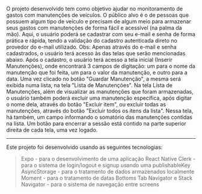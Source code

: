 O projeto desenvolvido tem como objetivo ajudar no monitoramento de gastos com manutenções de veículos.
O público alvo é o de pessoas que possuem algum tipo de veículo e precisam de algum meio para armazenar seus gastos com manutenções de forma fácil e acessível (na palma da mão).
Aqui, o usuário poderá se cadastrar com seu e-mail e senha de forma prática e rápida, tendo a validação do cadastro autenticada direto no provedor do e-mail utilizado.
Obs: Apenas através do e-mail e senha cadastrados, o usuário terá acesso às das telas que serão mencionadas abaixo.
Após o cadastro, o usuário terá acesso a tela inicial (Inserir Manutenções), onde encontrará 3 campos de digitação: um para o nome da manutenção que foi feita, um para o valor da manutenção, e outro para a data.
Uma vez clicado no botão "Guardar Manutenção", a mesma será exibida numa lista, na tela "Lista de Manutenções".
Na tela Lista de Manutenções, além de visualizar as manutenções que foram armazenadas, o usuário também poderá excluir uma manutenção específica, após digitar o nome dela, através do botão "Excluir item", ou excluir todas as manutenções, através do botão "Excluir todos os itens da lista".
Nessa tela, há também, um campo informando o somatório das manutenções contidas na lista.
Um botão para encerrar a sessão está contido na parte superior direita de cada tela, uma vez logado.

---------------------------------------------------------------------------------------------------------------------------------------------------

Este projeto foi desenvolvido usando as seguintes tecnologias:
> Expo - para o desenvolvimento de uma aplicação React Native
> Clerk - para o sistema de login/logout e signup usando uma publishableKey
> AsyncStorage - para o tratamento de dados armazenados localmente
> Moment - para o tratamento de datas
> Bottoms Tab Navigator e Stack Navigator - para o sistema de navegação entre screens
